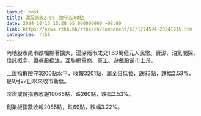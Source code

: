 ```yaml
---
layout: post
title: 滬股低收2.5%　險守3200點
date: 2024-10-15 15:28:05.000000000 +08:00
link: https://news.rthk.hk/rthk/ch/component/k2/1774594-20241015.htm
categories: rthk
---
```


內地股市尾市跌幅顯著擴大，滬深兩市成交1.63萬億元人民幣。資源、油氣開採、信託概念、證券股捱沽，互聯網電商、軍工、遊戲股逆市上升。

上證指數險守3200點水平，收報3201點，屬全日低位，跌83點，跌幅2.53%，是9月27日以來收市新低。

深證成份指數收報10066點，跌260點，跌幅2.53%。

創業板指數收報2085點，跌69點，跌幅3.22%。
